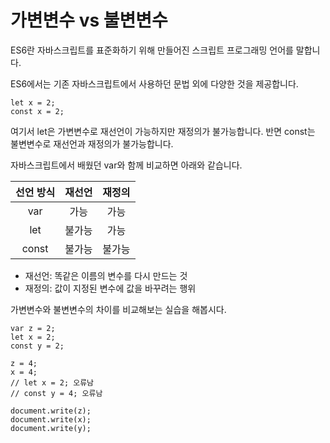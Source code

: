 # 가변변수 vs 불변변수

ES6란 자바스크립트를 표준화하기 위해 만들어진 스크립트 프로그래밍 언어를 말합니다.

ES6에서는 기존 자바스크립트에서 사용하던 문법 외에 다양한 것을 제공합니다.
```
let x = 2;
const x = 2;
```
여기서 let은 가변변수로 재선언이 가능하지만 재정의가 불가능합니다. 반면 const는 불변변수로 재선언과 재정의가 불가능합니다.

자바스크립트에서 배웠던 var와 함께 비교하면 아래와 같습니다.

| 선언 방식 | 재선언 | 재정의 |
|:---:|:---:|:---:|
| var | 가능 | 가능 |
| let | 불가능 | 가능 |
| const | 불가능 | 불가능 |

- 재선언: 똑같은 이름의 변수를 다시 만드는 것
- 재정의: 값이 지정된 변수에 값을 바꾸려는 행위

가변변수와 불변변수의 차이를 비교해보는 실습을 해봅시다.

```
var z = 2;
let x = 2;
const y = 2;

z = 4;
x = 4;
// let x = 2; 오류남
// const y = 4; 오류남

document.write(z);
document.write(x);
document.write(y);
```
